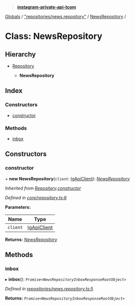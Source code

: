 > **[instagram-private-api-tcom](../README.md)**

[Globals](../README.md) / ["repositories/news.repository"](../modules/_repositories_news_repository_.md) / [NewsRepository](_repositories_news_repository_.newsrepository.md) /

# Class: NewsRepository

## Hierarchy

* [Repository](_core_repository_.repository.md)

  * **NewsRepository**

## Index

### Constructors

* [constructor](_repositories_news_repository_.newsrepository.md#constructor)

### Methods

* [inbox](_repositories_news_repository_.newsrepository.md#inbox)

## Constructors

###  constructor

\+ **new NewsRepository**(`client`: [IgApiClient](_core_client_.igapiclient.md)): *[NewsRepository](_repositories_news_repository_.newsrepository.md)*

*Inherited from [Repository](_core_repository_.repository.md).[constructor](_core_repository_.repository.md#constructor)*

*Defined in [core/repository.ts:6](https://github.com/cuonglnhust/instagram-private-api-tcom/blob/master/src/core/repository.ts#L6)*

**Parameters:**

Name | Type |
------ | ------ |
`client` | [IgApiClient](_core_client_.igapiclient.md) |

**Returns:** *[NewsRepository](_repositories_news_repository_.newsrepository.md)*

## Methods

###  inbox

▸ **inbox**(): *`Promise<NewsRepositoryInboxResponseRootObject>`*

*Defined in [repositories/news.repository.ts:5](https://github.com/cuonglnhust/instagram-private-api-tcom/blob/3e16058/src/repositories/news.repository.ts#L5)*

**Returns:** *`Promise<NewsRepositoryInboxResponseRootObject>`*